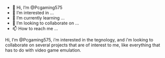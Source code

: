- 👋 Hi, I’m @Pcgaming575
- 👀 I’m interested in ...
- 🌱 I’m currently learning ...
- 💞️ I’m looking to collaborate on ...
- 📫 How to reach me ...

<!---
Pcgaming575/Pcgaming575 is a ✨ special ✨ repository because its `README.md` (this file) appears on your GitHub profile.
You can click the Preview link to take a look at your changes.
--->

Hi, I’m @Pcgaming575, i’m interested in the tegnology, and i'm looking to collaborate on several projects that are of interest to me, like everything that has to do with video game emulation.
